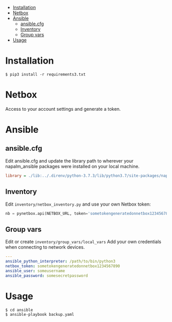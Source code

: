 
<!-- vim-markdown-toc GitLab -->

* [Installation](#installation)
* [Netbox](#netbox)
* [Ansible](#ansible)
  * [ansible.cfg](#ansiblecfg)
  * [Inventory](#inventory)
  * [Group vars](#group-vars)
* [Usage](#usage)

<!-- vim-markdown-toc -->


# Installation
```
$ pip3 install -r requirements3.txt
```

# Netbox
Access to your account settings and generate a token.

# Ansible
## ansible.cfg
Edit ansible.cfg and update the library path to wherever your napalm_ansible packages were installed on your local machine.
```cfg
library = ./lib:../.direnv/python-3.7.3/lib/python3.7/site-packages/napalm_ansible
```

## Inventory
Edit `inventory/netbox_inventory.py` and use your own Netbox token:
```python
nb = pynetbox.api(NETBOX_URL, token='sometokengeneratedonnetbox1234567890')
```


## Group vars
Edit or create `inventory/group_vars/local_vars`
Add your own credentials when connecting to network devices.
```yaml
---
ansible_python_interpreter: /path/to/bin/python3
netbox_token: sometokengeneratedonnetbox1234567890
ansible_user: someusername
ansible_password: somesecretpassword
```
# Usage
```
$ cd ansible
$ ansible-playbook backup.yaml
```
